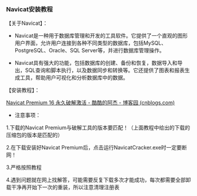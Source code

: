 ### Navicat安装教程

【关于Navicat】：

- Navicat是一种用于数据库管理和开发的工具软件。它提供了一个直观的图形用户界面，允许用户连接到各种不同类型的数据库，包括MySQL、PostgreSQL、Oracle、SQL Server等，并进行数据库管理操作。

- Navicat具有强大的功能，包括数据库的创建、备份和恢复，数据导入和导出，SQL查询和脚本执行，以及数据同步和转换等。它还提供了图表和报表生成工具，帮助用户可视化和分析数据库中的数据。


【安装教程】：

[Navicat Premium 16 永久破解激活 - 酷酷的阿杰 - 博客园 (cnblogs.com)](https://www.cnblogs.com/kkdaj/p/16260681.html)

- 注意事项：

1.下载的Navicat Premium与破解工具的版本要匹配！（上面教程中给出的下载的压缩包的版本是匹配的）

2.在下载安装好Navicat Premium后，点击运行NavicatCracker.exe时一定要断网！

3.严格按照教程

4.遇到问题就在网上找解答，可能需要反复下载多次才能成功，每次都需要全部卸载干净再开始下一次的重装，所以注意清理注册表